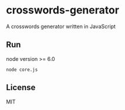# crosswords-generator

A crosswords generator written in JavaScript

## Run

node version >= 6.0

`node core.js`

## License

MIT